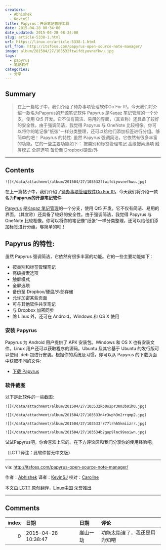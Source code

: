 ```yaml
---
creators:
  - Abhishek
  - KevinSJ
title: Papyrus：开源笔记管理工具
date: 2015-04-28 08:34:00
date_updated: 2015-04-28 08:34:00
slug: article-5338-1.html
url: https://linux.cn/article-5338-1.html
url_from: http://itsfoss.com/papyrus-open-source-note-manager/
image: album/201504/27/103532ftwifdiyuvnefhwu.jpg
tags:
  - papyrus
  - 笔记软件
categories:
  - 分享
---
```


## Summary

> 在上一篇帖子中，我们介绍了待办事项管理软件Go For It!。今天我们将介绍一款名为Papyrus的开源笔记软件 Papyrus 是Kaqaz 笔记管理的一个分支，使用 Qt5 开发。它不仅有简洁、易用的界面，（其宣称）还具备了较好的安全性。由于强调简洁，我觉得 Papyrus 与 OneNote 比较相像。你可以将你的笔记像&quot;纸张&quot;一样分类整理，还可以给他们添加标签进行分组。够简单的吧！ Papyrus 的特性: 虽然 Papyrus 强调简洁，它依然有很多丰富的功能。它的一些主要功能如下：  按类别和标签管理笔记 高级搜索选项 触屏模式 全屏选项 备份至 Dropbox/硬盘/外

***

<!-- more -->

## Contents

`![](/data/attachment/album/201504/27/103532ftwifdiyuvnefhwu.jpg)`

在上一篇帖子中，我们介绍了[待办事项管理软件Go For It!](https://linux.cn/article-5337-1.html)。今天我们将介绍一款名为**Papyrus的开源笔记软件**

[Papyrus](http://aseman.co/en/products/papyrus/) 是[Kaqaz 笔记管理](https://github.com/sialan-labs/kaqaz/)的一个分支，使用 Qt5 开发。它不仅有简洁、易用的界面，（其宣称）还具备了较好的安全性。由于强调简洁，我觉得 Papyrus 与 OneNote 比较相像。你可以将你的笔记像"纸张"一样分类整理，还可以给他们添加标签进行分组。够简单的吧！

Papyrus 的特性:
------------

虽然 Papyrus 强调简洁，它依然有很多丰富的功能。它的一些主要功能如下：

* 按类别和标签管理笔记
* 高级搜索选项
* 触屏模式
* 全屏选项
* 备份至 Dropbox/硬盘/外部存储
* 允许加密某些页面
* 可与其他软件共享笔记
* 与 Dropbox 加密同步
* 除 Linux 外，还可在 Android，Windows 和 OS X 使用

### 安装 Papyrus

Papyrus 为 Android 用户提供了 APK 安装包。Ｗindows 和 OS X 也有安装文件。Linux 用户还可以获取程序的源码。Ubuntu 及其它基于 Ubuntu 的发行版可以使用 .deb 包进行安装。根据你的系统及习惯，你可以从 Papyrus 的下载页面中获取不同的文件:

* [下载 Papyrus](http://aseman.co/en/products/papyrus/)

### 软件截图

以下是此软件的一些截图:

`![](/data/attachment/album/201504/27/103532kb0o2pr30m3b0ih0.jpg)`

`![](/data/attachment/album/201504/27/103533n4r3wph3n2rrqmp2.jpg)`

`![](/data/attachment/album/201504/27/103533rr77lrhh5kmiizrr.jpg)`

`![](/data/attachment/album/201504/27/103534b2gup9lnc99aoiwn.jpg)`

试试Papyrus吧，你会喜欢上它的。在下方评论区和我们分享你的使用经验吧。

（LCTT译注：此软件暂无中文版）

---

via: <http://itsfoss.com/papyrus-open-source-note-manager/>

作者：[Abhishek](http://itsfoss.com/author/abhishek/) 译者：[KevinSJ](https://github.com/KevinSJ) 校对：[Caroline](https://github.com/carolinewuyan)

本文由 [LCTT](https://github.com/LCTT/TranslateProject) 原创翻译，[Linux中国](https://linux.cn/) 荣誉推出

***

## Comments

|   index | 日期                | 日期     | 评论                         |
|--------:|:--------------------|:---------|:-----------------------------|
|       0 | 2015-04-28 10:38:47 | 崖山一劫 | 功能太简洁了，我还是用为知吧 |
